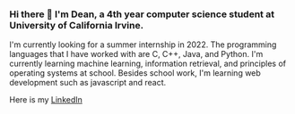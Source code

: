### Hi there 👋 I'm Dean, a 4th year computer science student at University of California Irvine.

I'm currently looking for a summer internship in 2022. The programming languages that I have worked with are C, C++, Java, and Python. I'm currently learning machine learning, information retrieval, and principles of operating systems at school. Besides school work, I'm learning web development such as javascript and react.

Here is my [LinkedIn](https://www.linkedin.com/in/dean-yim-18853516a)


<!--  
**deanyim0226/deanyim0226** is a ✨ _special_ ✨ repository because its `README.md` (this file) appears on your GitHub profile.

Here are some ideas to get you started:

- 🔭 I’m currently working on ...
- 🌱 I’m currently learning ...
- 👯 I’m looking to collaborate on ...
- 🤔 I’m looking for help with ...
- 💬 Ask me about ...
- 📫 How to reach me: ...
- 😄 Pronouns: ...
- ⚡ Fun fact: ...
-->
